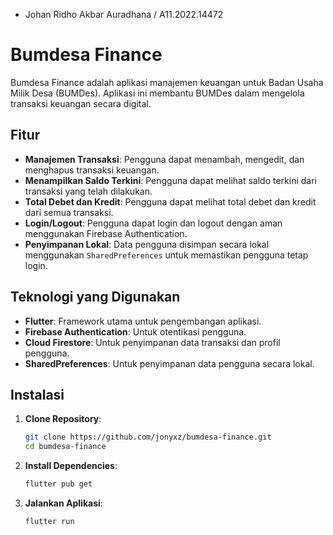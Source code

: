 - Johan Ridho Akbar Auradhana / A11.2022.14472

# Bumdesa Finance

Bumdesa Finance adalah aplikasi manajemen keuangan untuk Badan Usaha Milik Desa (BUMDes). Aplikasi ini membantu BUMDes dalam mengelola transaksi keuangan secara digital.

## Fitur

- **Manajemen Transaksi**: Pengguna dapat menambah, mengedit, dan menghapus transaksi keuangan.
- **Menampilkan Saldo Terkini**: Pengguna dapat melihat saldo terkini dari transaksi yang telah dilakukan.
- **Total Debet dan Kredit**: Pengguna dapat melihat total debet dan kredit dari semua transaksi.
- **Login/Logout**: Pengguna dapat login dan logout dengan aman menggunakan Firebase Authentication.
- **Penyimpanan Lokal**: Data pengguna disimpan secara lokal menggunakan `SharedPreferences` untuk memastikan pengguna tetap login.

## Teknologi yang Digunakan

- **Flutter**: Framework utama untuk pengembangan aplikasi.
- **Firebase Authentication**: Untuk otentikasi pengguna.
- **Cloud Firestore**: Untuk penyimpanan data transaksi dan profil pengguna.
- **SharedPreferences**: Untuk penyimpanan data pengguna secara lokal.

## Instalasi

1. **Clone Repository**:
   ```sh
   git clone https://github.com/jonyxz/bumdesa-finance.git
   cd bumdesa-finance
   ```
2. **Install Dependencies**:
    ```sh
   flutter pub get
   ```  
3. **Jalankan Aplikasi**:
    ```sh
   flutter run
   ```
